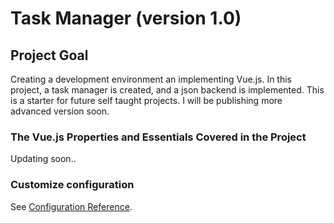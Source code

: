# Task Manager (version 1.0)

## Project Goal

Creating a development environment an implementing Vue.js. In this project, a task manager is created,
and a json backend is implemented. This is a starter for future self taught projects. I will be  publishing
more advanced version soon.


### The Vue.js Properties and Essentials Covered in the Project

Updating soon..


### Customize configuration
See [Configuration Reference](https://cli.vuejs.org/config/).

